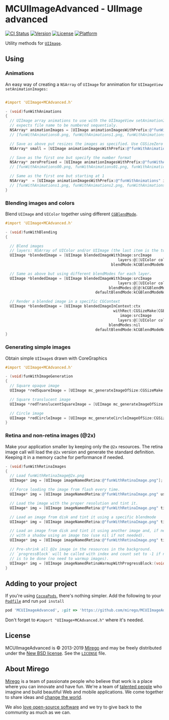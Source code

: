 # MCUIImageAdvanced - UIImage advanced

[![CI Status](http://img.shields.io/travis/mirego/MCUIImageAdvanced.svg?style=flat)](https://travis-ci.org/mirego/MCUIImageAdvanced)
[![Version](https://img.shields.io/cocoapods/v/MCUIImageAdvanced.svg?style=flat)](http://cocoadocs.org/docsets/MCUIImageAdvanced)
[![License](https://img.shields.io/cocoapods/l/MCUIImageAdvanced.svg?style=flat)](http://cocoadocs.org/docsets/MCUIImageAdvanced)
[![Platform](https://img.shields.io/cocoapods/p/MCUIImageAdvanced.svg?style=flat)](http://cocoadocs.org/docsets/MCUIImageAdvanced)

Utility methods for [`UIImage`](http://developer.apple.com/library/ios/#documentation/UIKit/Reference/UIImage_Class/Reference/Reference.html).

## Using

### Animations

An easy way of creating a `NSArray` of `UIImage` for annimation for `UIImageView` `setAnimationImages:`

```objective-c

#import 'UIImage+MCAdvanced.h'

- (void)funWithAnimations
{
  // UIImage array animations to use with the UIImageView setAnimationImages:
  // expects file name to be numbered sequentialy.
  NSArray* animationImages = [UIImage animationImagesWithPrefix:@"funWithAnimations" imageQuantity:24];
  // [funWithAnimations0.png, funWithAnimations1.png, funWithAnimations2,png, ... funWithAnimations23.png]

  // Save as above put resizes the images as specified. Use CGSizeZero for original size
  NSArray* small = [UIImage animationImagesWithPrefix:@"funWithAnimations" imageQuantity:24 resizeImages:CGSizeMake(44,44)];

  // Save as the first one but specify the number format
  NSArray* zeroPrefixed = [UIImage animationImagesWithPrefix:@"funWithAnimations" imageQuantity:24 resizeImages:CGSizeZero mask:@"%02u"];
  // [funWithAnimations00.png, funWithAnimations01.png, funWithAnimations02,png, ... funWithAnimations23.png]

  // Same as the first one but starting at 1
  NSArray*  = [UIImage animationImagesWithPrefix:@"funWithAnimations" imageQuantity:24 resizeImages:CGSizeZero mask:@"%u" startingIndex:1];
  // [funWithAnimations1.png, funWithAnimations2.png, funWithAnimations3,png, ... funWithAnimations24.png]
}
```

### Blending images and colors

Blend `UIImage` and `UIColor` together using different [`CGBlendMode`](https://developer.apple.com/library/ios/#documentation/graphicsimaging/reference/CGContext/Reference/reference.html).

```objective-c
#import 'UIImage+MCAdvanced.h'

- (void)funWithBlending
{

  // Blend images
  // layers: NSArray of UIColor and/or UIImage (the last item is the top most layer).
  UIImage *blendedImage = [UIImage blendedImageWithImage:srcImage
                                                  layers:@[[UIColor colorWithWhite:1.0 alpha:0.2]]
                                               blendMode:kCGBlendModeNormal;

  // Same as above but using different blendModes for each layer.
  UIImage *blendedImage = [UIImage blendedImageWithImage:srcImage
                                                  layers:@[[UIColor colorWithWhite:1.0 alpha:0.2],[UIColor colorWithWhite:0.2 alpha:0.2]]
                                              blendModes:@[@(kCGBlendModeLuminosity),@(kCGBlendModeDarken)]
                                        defaultBlendMode:kCGBlendModeNormal];

  // Render a blended image in a specific CGContext
  UIImage *blendedImage = [UIImage blendedImageInContext:ctx
                                                withRect:CGSizeMake(CGBitmapContextGetWidth(ctx),CGBitmapContextGetHeight(ctx))
                                                   image:srcImage
                                                  layers:@[[UIColor colorWithWhite:1.0 alpha:0.2]]
                                              blendModes:nil
                                        defaultBlendMode:kCGBlendModeNormal];
}
```

### Generating simple images

Obtain simple `UIImage`s drawn with CoreGraphics

```objective-c
#import 'UIImage+MCAdvanced.h'

- (void)funWithImageGeneration
{
  // Square opaque image
  UIImage *redSquareImage = [UIImage mc_generateImageOfSize:CGSizeMake(100,100) color:[UIColor redcolor]];

  // Square translucent image
  UIImage *redTranslucentSquareImage = [UIImage mc_generateImageOfSize:CGSizeMake(100,100) color:[[UIColor redcolor] colorWithAlphaComponent:0.5f] opaque:NO];

  // Circle image
  UIImage *redCircleImage = [UIImage mc_generateCircleImageOfSize:CGSize(100,100) color:[UIColor redcolor]];
}
```


### Retina and non-retina images (@2x)

Make your application smaller by keeping only the `@2x` resources. The retina
image call will load the `@2x` version and generate the standard definition.
Keeping it in a memory cache for performance if needed.

```objective-c
- (void)funWithRetinaImages
{
  // Load funWithRetinaImage@2x.png
  UIImage* img = [UIImage imageNamedRetina:@"funWithRetinaImage.png"];

  // Force loading the image from flash every time.
  UIImage* img = [UIImage imageNamedRetina:@"funWithRetinaImage.png" useMemoryCache:NO];

  // Load the image with the proper resolution and tint it.
  UIImage* img = [UIImage imageNamedRetina:@"funWithRetinaImage.png" tintColor:[UIColor colorWithWhite:1.0 alpha:0.2]]

  // Load an image from disk and tint it using a specific blendmode
  UIImage* img = [UIImage imageNamedRetina:@"funWithRetinaImage.png" tintColor:[UIColor colorWithWhite:1.0 alpha:0.2] overlayBlendMode:kCGBlendModeOverlay];

  // Load an image from disk and tint it using another image and, if needed,
  // with a shadow using an image too (use nil if not needed).
  UIImage* img = [UIImage imageNamedRetina:@"funWithRetinaImage.png" tintColor:[UIColor colorWithWhite:1.0 alpha:0.2] overlayName:@"overlay.png" shadowName:nil];

  // Pre-shrink all @2x image in the resources in the background.
  // `progressBlock` will be called with index and count set to -1 if nothing
  // is to be done (no need to warmup images).
  UIImage* img = [UIImage imageNamedRetinaWarmupWithProgressBlock:(void (^)(NSString* imageName, NSUInteger index, NSUInteger count))progressBlock];
}
```

## Adding to your project

If you're using [`CocoaPods`](http://cocoapods.org/), there's nothing simpler.
Add the following to your [`Podfile`](http://docs.cocoapods.org/podfile.html)
and run `pod install`

```ruby
pod 'MCUIImageAdvanced', :git => 'https://github.com/mirego/MCUIImageAdvanced.git'
```

Don't forget to `#import "UIImage+MCAdvanced.h"` where it's needed.


## License

MCUIImageAdvanced is © 2013-2019 [Mirego](http://www.mirego.com) and may be freely
distributed under the [New BSD license](http://opensource.org/licenses/BSD-3-Clause).
See the [`LICENSE`](https://github.com/mirego/MCUIImageAdvanced/blob/master/LICENSE) file.

## About Mirego

[Mirego](http://mirego.com) is a team of passionate people who believe that work is a place where you can innovate and have fun. We're a team of [talented people](http://life.mirego.com) who imagine and build beautiful Web and mobile applications. We come together to share ideas and [change the world](http://mirego.org).

We also [love open-source software](http://open.mirego.com) and we try to give back to the community as much as we can.
